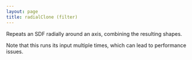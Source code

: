 ```yaml
---
layout: page
title: radialClone (filter)
---
```


Repeats an SDF radially around an axis, combining the resulting shapes.

Note that this runs its input multiple times, which can lead to performance issues.
